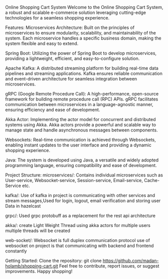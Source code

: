 Online Shopping Cart System
Welcome to the Online Shopping Cart System, a robust and scalable e-commerce solution leveraging cutting-edge technologies for a seamless shopping experience.

Features:
Microservices Architecture: Built on the principles of microservices to ensure modularity, scalability, and maintainability of the system. Each microservice handles a specific business domain, making the system flexible and easy to extend.

Spring Boot: Utilizing the power of Spring Boot to develop microservices, providing a lightweight, efficient, and easy-to-configure solution.

Apache Kafka: A distributed streaming platform for building real-time data pipelines and streaming applications. Kafka ensures reliable communication and event-driven architecture for seamless integration between microservices.

gRPC (Google Remote Procedure Call): A high-performance, open-source framework for building remote procedure call (RPC) APIs. gRPC facilitates communication between microservices in a language-agnostic manner, ensuring efficiency and ease of development.

Akka Actor: Implementing the actor model for concurrent and distributed systems using Akka. Akka actors provide a powerful and scalable way to manage state and handle asynchronous messages between components.

Websockets: Real-time communication is achieved through Websockets, enabling instant updates to the user interface and providing a dynamic shopping experience.

Java: The system is developed using Java, a versatile and widely adopted programming language, ensuring compatibility and ease of development.

Project Structure:
microservices/: Contains individual microservices such as User-service, Websocket-service, Session-service, Email-service, Cache-Service etc.

kafka/: Use of kafka in project is communicating with other services and stream messages,Used for login, logout, email verification and storing user Data in hazelcast

grpc/: Used grpc protobuff as a replacement for the rest api architecture

akka/: create Light Weight Thread using akka actors for multiple users multiple threads will be created

web-socket/: Websocket is full duplex communication protocol use of websocket on project is that communicating with backend and frontend constantly

Getting Started:
Clone the repository: git clone https://github.com/madan-holamb/shopping-cart.git
Feel free to contribute, report issues, or suggest improvements. Happy shopping!
